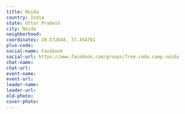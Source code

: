 ```yaml
---
title: Noida
country: India
state: Uttar Pradesh
city: Noida
neighborhood: 
coordinates: 28.572644, 77.354761
plus-code:
social-name: Facebook
social-url: https://www.facebook.com/groups/free.code.camp.noida
chat-name:
chat-url:
event-name:
event-url:
leader-name:
leader-url:
old-photo: 
cover-photo:
---
```


